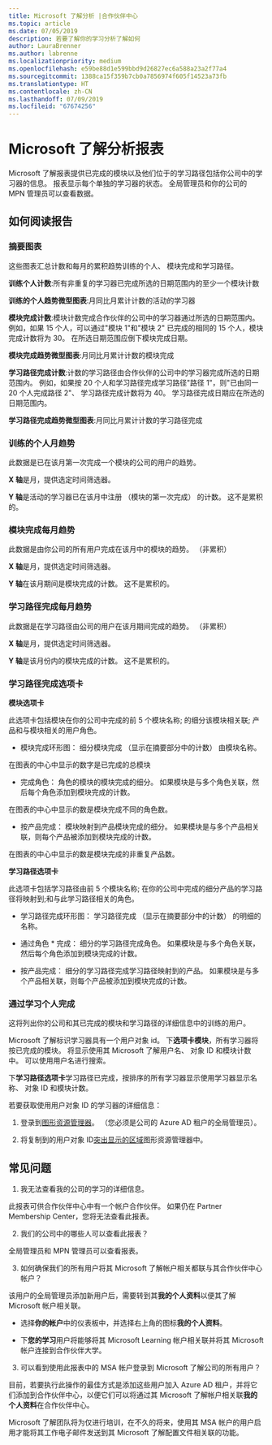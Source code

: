 ```yaml
---
title: Microsoft 了解分析 |合作伙伴中心
ms.topic: article
ms.date: 07/05/2019
description: 若要了解你的学习分析了解如何
author: LauraBrenner
ms.author: labrenne
ms.localizationpriority: medium
ms.openlocfilehash: e59be88d1e599bbd9d26827ec6a588a23a2f77a4
ms.sourcegitcommit: 1388ca15f359b7cb0a7856974f605f14523a73fb
ms.translationtype: HT
ms.contentlocale: zh-CN
ms.lasthandoff: 07/09/2019
ms.locfileid: "67674256"
---
```

# <a name="microsoft-learn-analytics-report"></a>Microsoft 了解分析报表

Microsoft 了解报表提供已完成的模块以及他们位于的学习路径包括你公司中的学习器的信息。 报表显示每个单独的学习器的状态。 全局管理员和你的公司的 MPN 管理员可以查看数据。

## <a name="how-to-read-the-report"></a>如何阅读报告

### <a name="summary-charts"></a>摘要图表

这些图表汇总计数和每月的累积趋势训练的个人、 模块完成和学习路径。


**训练个人计数**:所有非重复的学习器已完成所选的日期范围内的至少一个模块计数 

**训练的个人趋势微型图表**:月同比月累计计数的活动的学习器 

**模块完成计数**:模块计数完成合作伙伴的公司中的学习器通过所选的日期范围内。
例如，如果 15 个人，可以通过"模块 1"和"模块 2" 已完成的相同的 15 个人，模块完成计数将为 30。 在所选日期范围应倒下模块完成日期。

**模块完成趋势微型图表**:月同比月累计计数的模块完成 

**学习路径完成计数**:计数的学习路径由合作伙伴的公司中的学习器完成所选的日期范围内。
例如，如果按 20 个人和学习路径完成学习路径"路径 1"，则"已由同一 20 个人完成路径 2"、 学习路径完成计数将为 40。 学习路径完成日期应在所选的日期范围内。

**学习路径完成趋势微型图表**:月同比月累计计数的学习路径完成 

### <a name="trained-individuals-monthly-trend"></a>训练的个人月趋势

此数据是已在该月第一次完成一个模块的公司的用户的趋势。 

**X 轴**是月，提供选定时间筛选器。 

**Y 轴**是活动的学习器已在该月中注册 （模块的第一次完成） 的计数。 这不是累积的。

### <a name="module-completions-monthly-trend"></a>模块完成每月趋势

此数据是由你公司的所有用户完成在该月中的模块的趋势。 （非累积） 

**X 轴**是月，提供选定时间筛选器。 

**Y 轴**在该月期间是模块完成的计数。 这不是累积的。

### <a name="learning-path-completions-monthly-trend"></a>学习路径完成每月趋势

此数据是在学习路径由公司的用户在该月期间完成的趋势。 （非累积） 

**X 轴**是月，提供选定时间筛选器。 

**Y 轴**是该月份内的模块完成的计数。 这不是累积的。

### <a name="learning-path-completion-tabs"></a>学习路径完成选项卡 

**模块选项卡**

此选项卡包括模块在你的公司中完成的前 5 个模块名称; 的细分该模块相关联; 产品和与模块相关的用户角色。  

- 模块完成环形图： 细分模块完成 （显示在摘要部分中的计数） 由模块名称。

在图表的中心中显示的数字是已完成的总模块

- 完成角色： 角色的模块的模块完成的细分。 如果模块是与多个角色关联，然后每个角色添加到模块完成的计数。

在图表的中心中显示的数是模块完成不同的角色数。 

- 按产品完成： 模块映射到产品模块完成的细分。 如果模块是与多个产品相关联，则每个产品被添加到模块完成的计数。    

在图表的中心中显示的数是模块完成的非重复产品数。  

**学习路径选项卡**   

此选项卡包括学习路径由前 5 个模块名称; 在你的公司中完成的细分产品的学习路径将映射到;和与此学习路径相关的角色。  

- 学习路径完成环形图： 学习路径完成 （显示在摘要部分中的计数） 的明细的名称。

- 通过角色 * 完成： 细分的学习路径完成角色。 如果模块是与多个角色关联，然后每个角色添加到模块完成的计数。

- 按产品完成： 细分的学习路径完成学习路径映射到的产品。 如果模块是与多个产品相关联，则每个产品被添加到模块完成的计数。

### <a name="completions-by-learning-individuals"></a>通过学习个人完成

这将列出你的公司和其已完成的模块和学习路径的详细信息中的训练的用户。

Microsoft 了解标识学习器具有一个用户对象 id。 下**选项卡模块**，所有学习器将按已完成的模块。 将显示使用其 Microsoft 了解用户名、 对象 ID 和模块计数中。 可以使用用户名进行搜索。 

下**学习路径选项卡**学习路径已完成，按排序的所有学习器显示使用学习器显示名称、 对象 ID 和模块计数。

若要获取使用用户对象 ID 的学习器的详细信息： 

1. 登录到[图形资源管理器](https://developer.microsoft.com/graph/graph-explorer )。 （您必须是公司的 Azure AD 租户的全局管理员）。

2. 将复制到的用户对象 ID[突出显示的区域](https://graph.microsoft.com/v1.0/users/a9633ad7-c8dc-4587-b119-0bc286b0711f)图形资源管理器中。 

## <a name="faq"></a>常见问题

1. 我无法查看我的公司的学习的详细信息。

此报表可供合作伙伴中心中有一个帐户合作伙伴。 如果仍在 Partner Membership Center，您将无法查看此报表。

2.  我们的公司中的哪些人可以查看此报表？ 

全局管理员和 MPN 管理员可以查看报表。

3. 如何确保我们的所有用户将其 Microsoft 了解帐户相关都联与其合作伙伴中心帐户？

该用户的全局管理员添加新用户后，需要转到其**我的个人资料**以便其了解 Microsoft 帐户相关联。

- 选择**你的帐户**中的仪表板中，并选择右上角的图标**我的个人资料**。 

-  下**您的学习**用户将能够将其 Microsoft Learning 帐户相关联并将其 Microsoft 帐户连接到合作伙伴大学。

3. 可以看到使用此报表中的 MSA 帐户登录到 Microsoft 了解公司的所有用户？

目前，若要执行此操作的最佳方式是添加这些用户加入 Azure AD 租户，并将它们添加到合作伙伴中心，以便它们可以将通过其 Microsoft 了解帐户相关联**我的个人资料**在合作伙伴中心。 

Microsoft 了解团队将为仅进行培训，在不久的将来，使用其 MSA 帐户的用户启用才能将其工作电子邮件发送到其 Microsoft 了解配置文件相关联的功能。 

